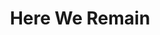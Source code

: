 ---
pid: RS152
title: Here We Remain
location_transcription: FDR Park, or near any river
zipcode: '19145'
outside_phl: 
neighborhood: Passyunk
age: '32'
age_range: 30-39
instagram: 
image_file_name: RS_152.jpg
proposal_transcription: Native tending to forested land.
topic: Native Americans
topic_summary: '0'
type: Other No Form
keywords_other: 
credit: Shaun Durbin
image_labels: 
twitter: 
facebook: 
permalink: "/monuments/rs152/"
layout: item-page
---